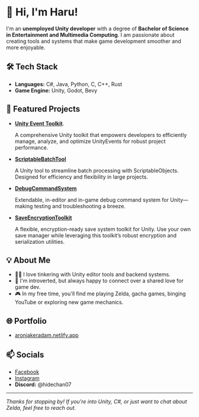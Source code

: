 # 👋 Hi, I'm Haru!

I'm an **unemployed Unity developer** with a degree of **Bachelor of Science in Entertainment and Multimedia Computing**. I am passionate about creating tools and systems that make game development smoother and more enjoyable.

## 🛠️ Tech Stack
- **Languages:** C#, Java, Python, C, C++, Rust
- **Game Engine:** Unity, Godot, Bevy

## 🚀 Featured Projects
- [**Unity Event Toolkit**](https://github.com/hidechan07/UnityEventToolkit).

  A comprehensive Unity toolkit that empowers developers to efficiently manage, analyze, and optimize UnityEvents for robust project performance.
- [**ScriptableBatchTool**](https://github.com/hidechan07/ScriptableBatchTool)  

   A Unity tool to streamline batch processing with ScriptableObjects. Designed for efficiency and flexibility in large projects.
  
- [**DebugCommandSystem**](https://github.com/hidechan07/DebugCommandSystem)  

  Extendable, in-editor and in-game debug command system for Unity—making testing and troubleshooting a breeze.

- [**SaveEncryptionToolkit**](https://github.com/hidechan07/SaveEncryptionToolkit)  

  A flexible, encryption-ready save system toolkit for Unity. Use your own save manager while leveraging this toolkit’s robust encryption and serialization utilities.



## 💡 About Me

- 🧑‍💻 I love tinkering with Unity editor tools and backend systems.
- 🤫 I'm introverted, but always happy to connect over a shared love for game dev.
- 🎮 In my free time, you'll find me playing Zelda, gacha games, binging YouTube or exploring new game mechanics.



## 🌐 Portfolio

- [aronjakeradam.netlify.app](https://aronjakeradam.netlify.app/)

## 📫 Socials

- [Facebook](https://www.facebook.com/RadamAronJakeS)
- [Instagram](https://www.instagram.com/aj.prsnl/)
- **Discord:** @hidechan07
---

_Thanks for stopping by! If you're into Unity, C#, or just want to chat about Zelda, feel free to reach out._
